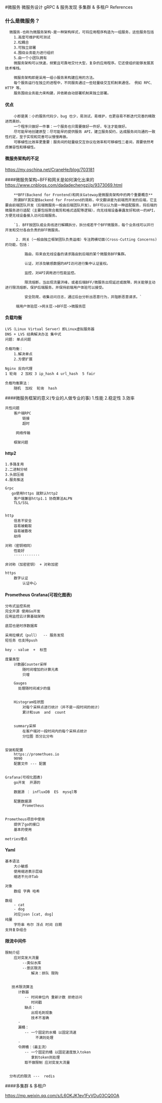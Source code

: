 #微服务
    微服务设计
    gRPC & 服务发现
    多集群 & 多租户
    References


### 什么是微服务？
  
      微服务-也称为微服务架构-是一种架构样式，可将应用程序构造为一组服务，这些服务包括
        1.高度可维护和可测试
        2.松耦合
        3.可独立部署
        4.围绕业务能力进行组织
        5.由一个小团队拥有
        微服务架构可以快速，频繁且可靠地交付大型，复杂的应用程序。它还使组织能够发展其技术堆栈。
        
        微服务架构即是采用一组小服务来构建应用的方法。
        每个服务运行在独立的进程中，不同服务通过一些轻量级交互机制来通信， 例如 RPC、HTTP 等。
        服务围绕业务能力来构建，并依赖自动部署机制来独立部署。
        
        
#### 优点
        
        小即是美：小的服务代码少，bug 也少，易测试，易维护，也更容易不断迭代完善的精致进而美妙。
        一个程序只做好一件事：一个服务也只需要做好一件好，专注才能做好。
        尽可能早地创建原型：尽可能早的提供服务 API，建立服务契约，达成服务间沟通的一致性约定，至于实现和完善可以慢慢再做。
        可移植性比效率更重要：服务间的轻量级交互协议在效率和可移植性二者间，首要依然考虑兼容性和移植性。




#### 微服务架构的不足
     
   <https://my.oschina.net/CraneHe/blog/703181>
     
         
               
        
####微服务架构~BFF和网关是如何演化出来的 
   <https://www.cnblogs.com/dadadechengzi/p/9373069.html>      
       
        **BFF(Backend for Frontend)和网关Gateway是微服务架构中的两个重要概念**         
        所谓BFF其实是Backend for Frontend的简称，中文翻译是为前端而开发的后端，它主要由前端团队开发（后端微服务一般由后端团队开发）。BFF可以认为是一种适配服务，将后端的微服务进行适配（主要包括聚合裁剪和格式适配等逻辑），向无线端设备暴露友好和统一的API，方便无线设备接入访问后端服务。
        
        `1. BFF按团队或业务线进行解耦拆分，拆分成若干个BFF微服务，每个业务线可以并行开发和交付各自负责的BFF微服务。
         
         2. 网关（一般由独立框架团队负责运维）专注跨横切面(Cross-Cutting Concerns)的功能，包括：
         
             路由，将来自无线设备的请求路由到后端的某个微服务BFF集群。
             
             认证，对涉及敏感数据的API访问进行集中认证鉴权。
             
             监控，对API调用进行性能监控。
             
             限流熔断，当出现流量洪峰，或者后端BFF/微服务出现延迟或故障，网关能够主动进行限流熔断，保护后端服务，并保持前端用户体验可以接受。
             
             安全防爬，收集访问日志，通过后台分析出恶意行为，并阻断恶意请求。`
         
         端用户体验层->网关层->BFF层->微服务层 
        
        
        
               
#### 负载均衡
    LVS（Linux Virtual Server）即Linux虚拟服务器
    DNS + LVS 经典解决办法 集中式
    问题: 单点问题 
    
    负载均衡：
        1.解决单点
        2.方便扩展
    
    Nginx 反向代理  
    1 轮询  2 加权 3 ip_hash 4 url_hash  5 fair
    
    负载均衡算法：
        随机  加权  轮询  hash
    
  
  
####微服务框架的意义(专业的人做专业的事)
    1.性能
    2.稳定性
    3.效率 
 
	共性问题
	    客户端RPC
	        链接
	        超时
	        
	     网络传输
	    
	    框架问题
	    
	
#### http2
	1.多路复用
	2.二进制分帧
	3.头部压缩
	4.服务推送
	
	Grpc
	   go使用https 就默认http2
	    客户端兼容http1.1 协商算法ALPN
	    TLS/SSL
	    
	
	http
	    信息不安全
	    容易被截取
	    容易被篡改
	    劫持
	    
	对称（密钥相同）
	    性能好
	    ············                                                                             
	 
	非对称（加密密钥） + 对称加密 
	 
    https
        数字认证
            认证中心	 



   	
#### Prometheus  Grafana(可视化图表)
    分布式监控系统
    完全开源 使用Go开发
    应用监控云计算基础架构
    
    底层也是时序数据库 
    
    采用拉模式（pull）  -- 服务发现
    短任务 也支持push 	
	
	key - value  +  标签
	
	度量类型
	    计数器Counter采样
	        随时间增加的计算元素
	        只增
	         
	    Gauges   
	      处理随时间减少的值
	     
	     
	    Histogram柱状图
	        对每个采样点进行统计（并不是一段时间的统计）
	        累计和sum  and  count
	        
	        
        summary采样
            在客户端对一段时间内的每个采样点统计
            分位图	百分比分布
	
	
	安装和配置
	    https://promethues.io
	    9090         
	    配置文件 --- 配置    
	
	
	Grafana(可视化图表) 
	    go开发  开源的
	    
	    数据源 ： influxDB  ES  mysql等
	    
	    配置数据源
	        Prometheus
	        
	    
	Prometheus项目中使用
	    提供了go的接口
	    基本的使用
	       
	metries埋点
	
	       
	       
	       
####	 Yaml
    基本语法
        大小敏感
        使用缩进表示层级
        缩进不允许Tab
        
    对象
        数组 字典 哈希
        
    数组
        - cat
        - dog
        对应json [cat, dog]
    纯量       
	    字符串 布尔 浮点 时间 日期    
	支持复杂组合       
	       
	       
	       
####	限流中间件
    限制介绍
        应对突发大流量
            --类似水库         
            --景区限流
                解决：排队 限购
                
            
       技术限流算法
          计数器
             -- 时间单位内 重新计数 拒绝访问
                时间戳
             缺点：
                出现毛刺现象
                技术不准确
          -
          漏桶：
             -- 一个固定的水桶 以固定流速
                  不满则处理   
          -   
          令牌桶：（最主流）	       
             -- 一个固定的桶 以固定速度放入token
                拿到token则处理
             取不做限制 应对突发大流量  
               
	       
	  分布式的限流 ---  redis             
        
        
        
        
####多集群 & 多租户        
        
   <https://mp.weixin.qq.com/s/L6OKJK1ev1FyVDu03CQ0OA>
        
        
        
        
        

     
        
        
        
        
        
        
        
        
        
        
        
        
        
        
        
        
        
        
        
        
               